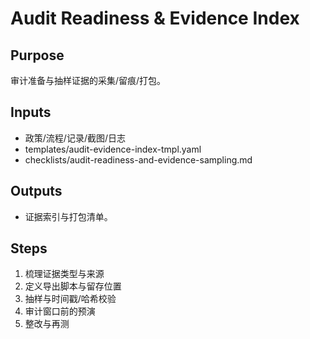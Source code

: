 # Audit Readiness & Evidence Index

## Purpose

审计准备与抽样证据的采集/留痕/打包。

## Inputs

- 政策/流程/记录/截图/日志
- templates/audit-evidence-index-tmpl.yaml
- checklists/audit-readiness-and-evidence-sampling.md

## Outputs

- 证据索引与打包清单。

## Steps

1. 梳理证据类型与来源
2. 定义导出脚本与留存位置
3. 抽样与时间戳/哈希校验
4. 审计窗口前的预演
5. 整改与再测
